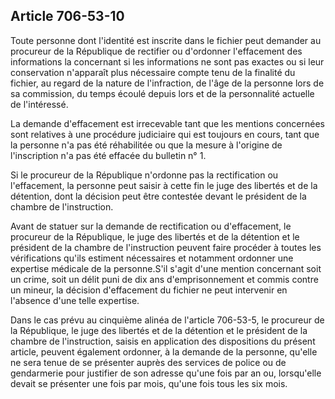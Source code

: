 Article 706-53-10
----
Toute personne dont l'identité est inscrite dans le fichier peut demander au
procureur de la République de rectifier ou d'ordonner l'effacement des
informations la concernant si les informations ne sont pas exactes ou si leur
conservation n'apparaît plus nécessaire compte tenu de la finalité du fichier,
au regard de la nature de l'infraction, de l'âge de la personne lors de sa
commission, du temps écoulé depuis lors et de la personnalité actuelle de
l'intéressé.

La demande d'effacement est irrecevable tant que les mentions concernées sont
relatives à une procédure judiciaire qui est toujours en cours, tant que la
personne n'a pas été réhabilitée ou que la mesure à l'origine de l'inscription
n'a pas été effacée du bulletin n° 1.

Si le procureur de la République n'ordonne pas la rectification ou l'effacement,
la personne peut saisir à cette fin le juge des libertés et de la détention,
dont la décision peut être contestée devant le président de la chambre de
l'instruction.

Avant de statuer sur la demande de rectification ou d'effacement, le procureur
de la République, le juge des libertés et de la détention et le président de la
chambre de l'instruction peuvent faire procéder à toutes les vérifications
qu'ils estiment nécessaires et notamment ordonner une expertise médicale de la
personne.S'il s'agit d'une mention concernant soit un crime, soit un délit puni
de dix ans d'emprisonnement et commis contre un mineur, la décision d'effacement
du fichier ne peut intervenir en l'absence d'une telle expertise.

Dans le cas prévu au cinquième alinéa de l'article 706-53-5, le procureur de la
République, le juge des libertés et de la détention et le président de la
chambre de l'instruction, saisis en application des dispositions du présent
article, peuvent également ordonner, à la demande de la personne, qu'elle ne
sera tenue de se présenter auprès des services de police ou de gendarmerie pour
justifier de son adresse qu'une fois par an ou, lorsqu'elle devait se présenter
une fois par mois, qu'une fois tous les six mois.
